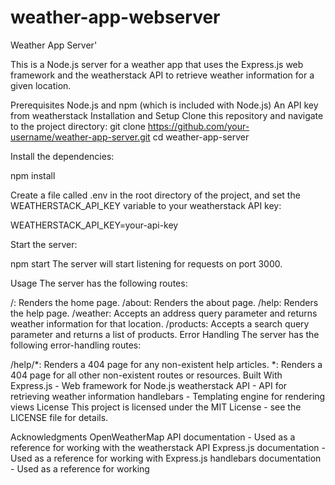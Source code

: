 # weather-app-webserver
Weather App Server'


This is a Node.js server for a weather app that uses the Express.js web framework and the weatherstack API to retrieve weather information for a given location.

Prerequisites
Node.js and npm (which is included with Node.js)
An API key from weatherstack
Installation and Setup
Clone this repository and navigate to the project directory:
git clone https://github.com/your-username/weather-app-server.git
cd weather-app-server

Install the dependencies:
 
npm install


Create a file called .env in the root directory of the project, and set the WEATHERSTACK_API_KEY variable to your weatherstack API key:
 
WEATHERSTACK_API_KEY=your-api-key



Start the server:
 
npm start
The server will start listening for requests on port 3000.

Usage
The server has the following routes:

/: Renders the home page.
/about: Renders the about page.
/help: Renders the help page.
/weather: Accepts an address query parameter and returns weather information for that location.
/products: Accepts a search query parameter and returns a list of products.
Error Handling
The server has the following error-handling routes:

/help/*: Renders a 404 page for any non-existent help articles.
*: Renders a 404 page for all other non-existent routes or resources.
Built With
Express.js - Web framework for Node.js
weatherstack API - API for retrieving weather information
handlebars - Templating engine for rendering views
License
This project is licensed under the MIT License - see the LICENSE file for details.

Acknowledgments
OpenWeatherMap API documentation - Used as a reference for working with the weatherstack API
Express.js documentation - Used as a reference for working with Express.js
handlebars documentation - Used as a reference for working
